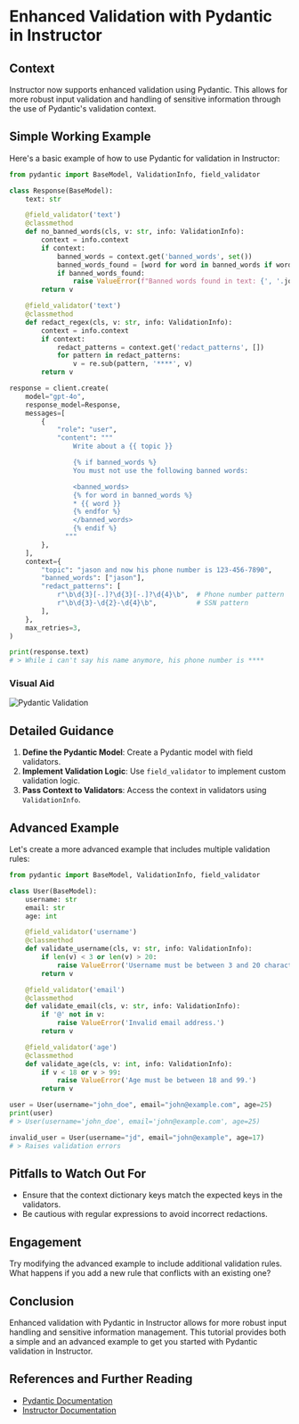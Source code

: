 # Enhanced Validation with Pydantic in Instructor

## Context
Instructor now supports enhanced validation using Pydantic. This allows for more robust input validation and handling of sensitive information through the use of Pydantic's validation context.

## Simple Working Example
Here's a basic example of how to use Pydantic for validation in Instructor:

```python
from pydantic import BaseModel, ValidationInfo, field_validator

class Response(BaseModel):
    text: str

    @field_validator('text')
    @classmethod
    def no_banned_words(cls, v: str, info: ValidationInfo):
        context = info.context
        if context:
            banned_words = context.get('banned_words', set())
            banned_words_found = [word for word in banned_words if word.lower() in v.lower()]
            if banned_words_found:
                raise ValueError(f"Banned words found in text: {', '.join(banned_words_found)}, rewrite it but just without the banned words")
        return v

    @field_validator('text')
    @classmethod
    def redact_regex(cls, v: str, info: ValidationInfo):
        context = info.context
        if context:
            redact_patterns = context.get('redact_patterns', [])
            for pattern in redact_patterns:
                v = re.sub(pattern, '****', v)
        return v

response = client.create(
    model="gpt-4o",
    response_model=Response,
    messages=[
        {
            "role": "user", 
            "content": """
                Write about a {{ topic }}

                {% if banned_words %}
                You must not use the following banned words:

                <banned_words>
                {% for word in banned_words %}
                * {{ word }}
                {% endfor %}
                </banned_words>
                {% endif %}
              """
        },
    ],
    context={
        "topic": "jason and now his phone number is 123-456-7890",
        "banned_words": ["jason"],
        "redact_patterns": [
            r"\b\d{3}[-.]?\d{3}[-.]?\d{4}\b",  # Phone number pattern
            r"\b\d{3}-\d{2}-\d{4}\b",          # SSN pattern
        ],
    },
    max_retries=3,
)

print(response.text)
# > While i can't say his name anymore, his phone number is ****
```

### Visual Aid
![Pydantic Validation](./images/pydantic_validation.png)

## Detailed Guidance
1. **Define the Pydantic Model**: Create a Pydantic model with field validators.
2. **Implement Validation Logic**: Use `field_validator` to implement custom validation logic.
3. **Pass Context to Validators**: Access the context in validators using `ValidationInfo`.

## Advanced Example
Let's create a more advanced example that includes multiple validation rules:

```python
from pydantic import BaseModel, ValidationInfo, field_validator

class User(BaseModel):
    username: str
    email: str
    age: int

    @field_validator('username')
    @classmethod
    def validate_username(cls, v: str, info: ValidationInfo):
        if len(v) < 3 or len(v) > 20:
            raise ValueError('Username must be between 3 and 20 characters.')
        return v

    @field_validator('email')
    @classmethod
    def validate_email(cls, v: str, info: ValidationInfo):
        if '@' not in v:
            raise ValueError('Invalid email address.')
        return v

    @field_validator('age')
    @classmethod
    def validate_age(cls, v: int, info: ValidationInfo):
        if v < 18 or v > 99:
            raise ValueError('Age must be between 18 and 99.')
        return v

user = User(username="john_doe", email="john@example.com", age=25)
print(user)
# > User(username='john_doe', email='john@example.com', age=25)

invalid_user = User(username="jd", email="john@example", age=17)
# > Raises validation errors
```

## Pitfalls to Watch Out For
- Ensure that the context dictionary keys match the expected keys in the validators.
- Be cautious with regular expressions to avoid incorrect redactions.

## Engagement
Try modifying the advanced example to include additional validation rules. What happens if you add a new rule that conflicts with an existing one?

## Conclusion
Enhanced validation with Pydantic in Instructor allows for more robust input handling and sensitive information management. This tutorial provides both a simple and an advanced example to get you started with Pydantic validation in Instructor.

## References and Further Reading
- [Pydantic Documentation](https://pydantic-docs.helpmanual.io/)
- [Instructor Documentation](https://python.useinstructor.com/)